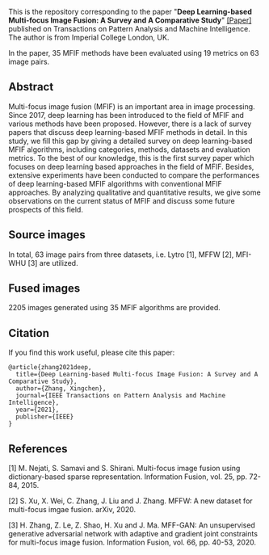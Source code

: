 This is the repository corresponding to the paper "**Deep Learning-based Multi-focus Image Fusion: A Survey and A Comparative Study**" [[Paper]](https://ieeexplore.ieee.org/abstract/document/9428544) published on Transactions on Pattern Analysis and Machine Intelligence. The author is from Imperial College London, UK.

In the paper, 35 MFIF methods have been evaluated using 19 metrics on 63 image pairs.

## Abstract
Multi-focus image fusion (MFIF) is an important area in image processing. Since 2017, deep learning has been introduced to the field of MFIF and various methods have been proposed. However, there is a lack of survey papers that discuss deep learning-based MFIF methods in detail. In this study, we fill this gap by giving a detailed survey on deep learning-based MFIF algorithms, including categories, methods, datasets and evaluation metrics. To the best of our knowledge, this is the first survey paper which focuses on deep learning based approaches in the field of MFIF. Besides, extensive experiments have been conducted to compare the performances of deep learning-based MFIF algorithms with conventional MFIF approaches. By analyzing qualitative and quantitative results, we give some observations on the current status of MFIF and discuss some future prospects of this field.

## Source images
In total, 63 image pairs from three datasets, i.e. Lytro [1], MFFW [2], MFI-WHU [3] are utilized.


## Fused images
2205 images generated using 35 MFIF algorithms are provided.

## Citation
If you find this work useful, please cite this paper:

	@article{zhang2021deep,
	  title={Deep Learning-based Multi-focus Image Fusion: A Survey and A Comparative Study},
	  author={Zhang, Xingchen},
	  journal={IEEE Transactions on Pattern Analysis and Machine Intelligence},
	  year={2021},
	  publisher={IEEE}
	}


## References
[1] M. Nejati, S. Samavi and S. Shirani. Multi-focus image fusion using dictionary-based sparse representation. Information Fusion, vol. 25, pp. 72-84, 2015.

[2] S. Xu, X. Wei, C. Zhang, J. Liu and J. Zhang. MFFW: A new dataset for multi-focus imgae fusion. arXiv, 2020.

[3] H. Zhang, Z. Le, Z. Shao, H. Xu and J. Ma. MFF-GAN: An unsupervised generative adversarial network with adaptive and gradient joint constraints for multi-focus image fusion. Information Fusion, vol. 66, pp. 40-53, 2020.